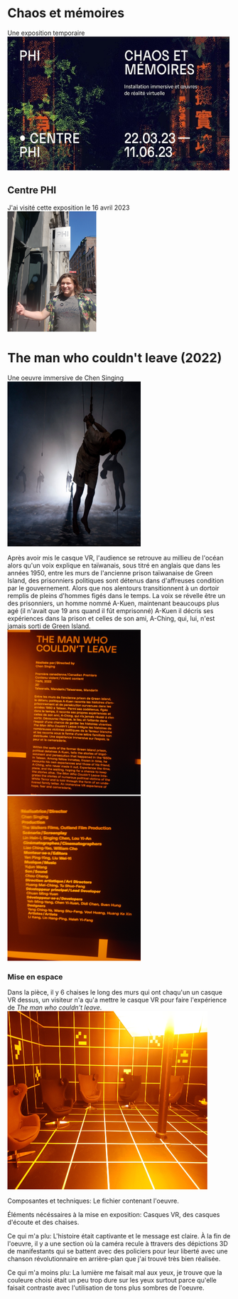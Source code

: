 # Chaos et mémoires
Une exposition temporaire <br>
<img src="media/affiche_expo.jpg" width="500" height="300">
## Centre PHI
J'ai visité cette exposition le 16 avril 2023 <br>
<img src="media/entre_centre_phi.jpg" width="200" height="270">
# The man who couldn't leave (2022)
Une oeuvre immersive de Chen Singing <br>
<img src="media/vue_ensemble.PNG" width="300" height="370">

Après avoir mis le casque VR, l'audience se retrouve au millieu de l'océan alors qu'un voix explique en taïwanais, sous titré en anglais que dans les années 1950, entre les murs de l'ancienne prison taïwanaise de Green Island, des prisonniers politiques sont détenus dans d'affreuses condition par le gouvernement. Alors que nos alentours transitionnent à un dortoir remplis de pleins d'hommes figés dans le temps. La voix se révelle être un des prisonniers, un homme nommé A-Kuen, maintenant beaucoups plus agé (il n'avait que 19 ans quand il fût emprisonné) A-Kuen il décris ses expériences dans la prison et celles de son ami, A-Ching, qui, lui, n'est jamais sorti de Green Island. <br>
<img src="media/cartel_haut.jpg" width="300" height="370"> <img src="media/cartel_bas.jpg" width="300" height="370">

### Mise en espace
Dans la pièce, il y 6 chaises le long des murs qui ont chaqu'un un casque VR dessus, un visiteur n'a qu'a mettre le casque VR pour faire l'expérience de *The man who couldn't leave*. <br>
<img src="media/dispositif.jpg" width="450" height="400">

Composantes et techniques: Le fichier contenant l'oeuvre.

Éléments nécéssaires à la mise en exposition: Casques VR, des casques d'écoute et des chaises.

Ce qui m'a plu: L'histoire était captivante et le message est claire. À la fin de l'oeuvre, il y a une section où la caméra recule à ttravers des dépictions 3D de manifestants qui se battent avec des policiers pour leur liberté avec une chanson révolutionnaire en arrière-plan que j'ai trouvé très bien réalisée.

Ce qui m'a moins plu: La lumière me faisait mal aux yeux, je trouve que la couleure choisi était un peu trop dure sur les yeux surtout parce qu'elle faisait contraste avec l'utilisation de tons plus sombres de l'oeuvre.
